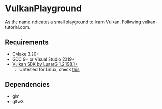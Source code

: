 # VulkanPlayground
As the name indicates a small playground to learn Vulkan.
Following vulkan-tutorial.com.

## Requirements
- CMake 3.20+
- GCC 9+ or Visual Studio 2019+
- [Vulkan SDK by LunarG 1.2.198.1+](https://sdk.lunarg.com/sdk/download/1.2.198.1/windows/VulkanSDK-1.2.198.1-Installer.exe)
    - Untested for Linux, check [this](https://vulkan-tutorial.com/Development_environment)

## Dependencies
- glm
- glfw3
